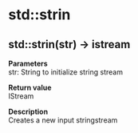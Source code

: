 # std::strin

## std::strin(str) -> istream
**Parameters**  
str: String to initialize string stream

**Return value**  
IStream

**Description**  
Creates a new input stringstream